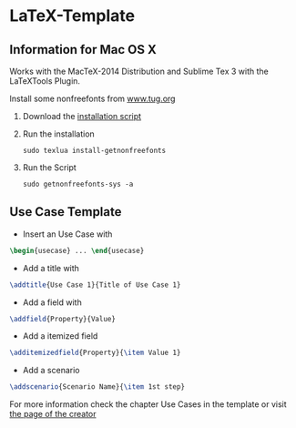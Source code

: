 LaTeX-Template
=============


## Information for Mac OS X

Works with the MacTeX-2014 Distribution and Sublime Tex 3 with the LaTeXTools Plugin.

Install some nonfreefonts from www.tug.org

1. Download the [installation script](http://www.tug.org/fonts/getnonfreefonts/install-getnonfreefonts)
2. Run the installation

	```sudo texlua install-getnonfreefonts```
3. Run the Script

	```sudo getnonfreefonts-sys -a```

## Use Case Template ##

 * Insert an Use Case with
 ```latex
 \begin{usecase} ... \end{usecase}
 ```
 
 * Add a title with
 ```latex
 \addtitle{Use Case 1}{Title of Use Case 1}
 ```
 
 * Add a field with
 ```latex
 \addfield{Property}{Value}
 ```
 
 * Add a itemized field
 ```latex
 \additemizedfield{Property}{\item Value 1}
 ```
 
 * Add a scenario
 ```latex
 \addscenario{Scenario Name}{\item 1st step}
 ```

 For more information check the chapter Use Cases in the template or visit [the page of the creator](http://www.tomdesair.com/blog/2012/04/latex-template-for-use-cases/)
